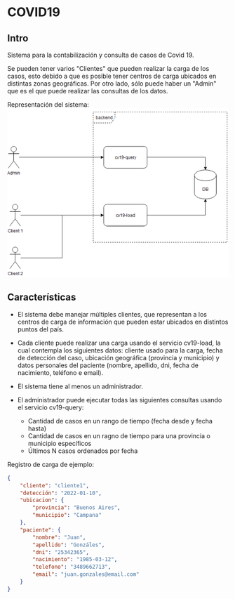 # COVID19

## Intro

Sistema para la contabilización y consulta de casos de Covid 19.

Se pueden tener varios "Clientes" que pueden realizar la carga de los casos, esto debido a que es posible tener centros de carga ubicados en distintas zonas geográficas.
Por otro lado, sólo puede haber un "Admin" que es el que puede realizar las consultas de los datos.


Representación del sistema:  
![diagrama](cv19.PNG)

## Características

- El sistema debe manejar múltiples clientes, que representan a los centros de carga de información que pueden estar ubicados en distintos puntos del país.

- Cada cliente puede realizar una carga usando el servicio cv19-load, la cual contempla los siguientes datos: cliente usado para la carga, fecha de detección del caso, ubicación geográfica (provincia y municipio) y datos personales del paciente (nombre, apellido, dni, fecha de nacimiento, teléfono e email).

- El sistema tiene al menos un administrador.

- El administrador puede ejecutar todas las siguientes consultas usando el servicio cv19-query:
	- Cantidad de casos en un rango de tiempo (fecha desde y fecha hasta)
	- Cantidad de casos en un ragno de tiempo para una provincia o municipio específicos
	- Últimos N casos ordenados por fecha

Registro de carga de ejemplo:
```json
{
	"cliente": "cliente1",
	"detección": "2022-01-10",
	"ubicacion": {
		"provincia": "Buenos Aires",
		"municipio": "Campana"
	},
	"paciente": {
		"nombre": "Juan",
		"apellido": "Gonzáles",
		"dni": "25342365",
		"nacimiento": "1985-03-12",
		"telefono": "3489662713",
		"email": "juan.gonzales@email.com"
	}
}
```

